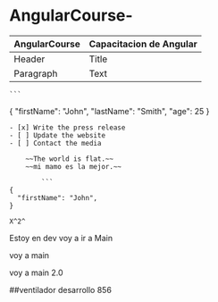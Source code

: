 # AngularCourse-
| AngularCourse | Capacitacion de Angular |
| ----------- | ----------- |
| Header | Title |
| Paragraph | Text | 

 	```
{
  "firstName": "John",
  "lastName": "Smith",
  "age": 25
}
``` 
- [x] Write the press release
- [ ] Update the website
- [ ] Contact the media 

 	~~The world is flat.~~
  	~~mi mamo es la mejor.~~
   
    	```
{
  "firstName": "John",
}
``` 
 	X^2^ 
  Estoy en dev voy a ir a Main

  voy a main

  voy a main 2.0
  
  ##ventilador desarrollo 856